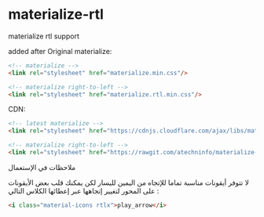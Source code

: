 # materialize-rtl
materialize rtl support

added after Original materialize:
```html
<!-- materialize -->
<link rel="stylesheet" href="materialize.min.css"/>

<!-- materialize right-to-left -->
<link rel="stylesheet" href="materialize.rtl.min.css"/>
```

CDN:
```html
<!-- latest materialize -->
<link rel="stylesheet" href="https://cdnjs.cloudflare.com/ajax/libs/materialize/1.0.0-alpha.2/css/materialize.min.css"/>

<!-- materialize right-to-left -->
<link rel="stylesheet" href="https://rawgit.com/atechninfo/materialize-rtl/master/materialize.rtl.min.css"/>
```



ملاحظات في الإستعمال

لا تتوفر أيقونات مناسبة تماما للإتجاه من اليمين لليسار لكن يمكنك قلب بعض الأيقونات على المحور لتغيير إتجاهها عبر إعطائها الكلاس التالي :
```html
<i class="material-icons rtlx">play_arrow</i>
```
